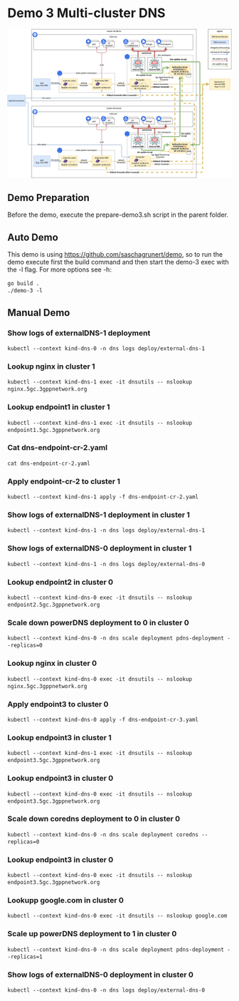 # Demo 3 Multi-cluster DNS

![dual-cluster-dns-arch](2-cluster-dns-arch.png "Dual Cluster DNS Architecture")

## Demo Preparation

Before the demo, execute the prepare-demo3.sh script in the parent folder.

## Auto Demo

This demo is using https://github.com/saschagrunert/demo, so to run the demo execute first the build command and then start the demo-3 exec with the -l flag. For more options see -h:

```
go build .
./demo-3 -l
```

## Manual Demo

### Show logs of externalDNS-1 deployment
```
kubectl --context kind-dns-0 -n dns logs deploy/external-dns-1
```

### Lookup nginx in cluster 1
```
kubectl --context kind-dns-1 exec -it dnsutils -- nslookup nginx.5gc.3gppnetwork.org
```

### Lookup endpoint1 in cluster 1
```
kubectl --context kind-dns-1 exec -it dnsutils -- nslookup endpoint1.5gc.3gppnetwork.org
```

### Cat dns-endpoint-cr-2.yaml
```
cat dns-endpoint-cr-2.yaml
```


### Apply endpoint-cr-2 to cluster 1
```
kubectl --context kind-dns-1 apply -f dns-endpoint-cr-2.yaml
```

### Show logs of externalDNS-1 deployment in cluster 1
```
kubectl --context kind-dns-1 -n dns logs deploy/external-dns-1
```

### Show logs of externalDNS-0 deployment in cluster 1
```
kubectl --context kind-dns-1 -n dns logs deploy/external-dns-0
```

### Lookup endpoint2 in cluster 0
```
kubectl --context kind-dns-0 exec -it dnsutils -- nslookup endpoint2.5gc.3gppnetwork.org
```

### Scale down powerDNS deployment to 0 in cluster 0
```
kubectl --context kind-dns-0 -n dns scale deployment pdns-deployment --replicas=0
```

### Lookup nginx in cluster 0
```
kubectl --context kind-dns-0 exec -it dnsutils -- nslookup nginx.5gc.3gppnetwork.org
```

### Apply endpoint3 to cluster 0
```
kubectl --context kind-dns-0 apply -f dns-endpoint-cr-3.yaml
```

### Lookup endpoint3 in cluster 1
```
kubectl --context kind-dns-1 exec -it dnsutils -- nslookup endpoint3.5gc.3gppnetwork.org
```

### Lookup endpoint3 in cluster 0
```
kubectl --context kind-dns-0 exec -it dnsutils -- nslookup endpoint3.5gc.3gppnetwork.org
```

### Scale down coredns deployment to 0 in cluster 0
```
kubectl --context kind-dns-0 -n dns scale deployment coredns --replicas=0
```

### Lookup endpoint3 in cluster 0
```
kubectl --context kind-dns-0 exec -it dnsutils -- nslookup endpoint3.5gc.3gppnetwork.org
```

### Lookupp google.com in cluster 0
```
kubectl --context kind-dns-0 exec -it dnsutils -- nslookup google.com
```

### Scale up powerDNS deployment to 1 in cluster 0
```
kubectl --context kind-dns-0 -n dns scale deployment pdns-deployment --replicas=1
```

### Show logs of externalDNS-0 deployment in cluster 0
```
kubectl --context kind-dns-0 -n dns logs deploy/external-dns-0
```
